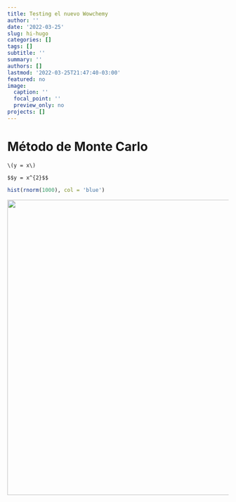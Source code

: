 ```yaml
---
title: Testing el nuevo Wowchemy
author: ''
date: '2022-03-25'
slug: hi-hugo
categories: []
tags: []
subtitle: ''
summary: ''
authors: []
lastmod: '2022-03-25T21:47:40-03:00'
featured: no
image:
  caption: ''
  focal_point: ''
  preview_only: no
projects: []
---
```


# Método de Monte Carlo

`\(y = x\)`

`$$y = x^{2}$$`


```r
hist(rnorm(1000), col = 'blue')
```

<img src="{{< blogdown/postref >}}index_files/figure-html/unnamed-chunk-1-1.png" width="672" />

